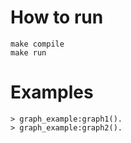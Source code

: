How to run
==========

    make compile
    make run

Examples
========
    
    > graph_example:graph1().
    > graph_example:graph2().
